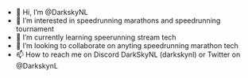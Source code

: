 - 👋 Hi, I’m @DarkskyNL
- 👀 I’m interested in speedrunning marathons and speedrunning tournament
- 🌱 I’m currently learning speerunning stream tech
- 💞️ I’m looking to collaborate on anyting speedrunning marathon tech
- 📫 How to reach me on Discord DarkSkyNL (darkskynl) or Twitter on @DarkskynL

<!---
DarkskyNL/DarkskyNL is a ✨ special ✨ repository because its `README.md` (this file) appears on your GitHub profile.
You can click the Preview link to take a look at your changes.
--->
